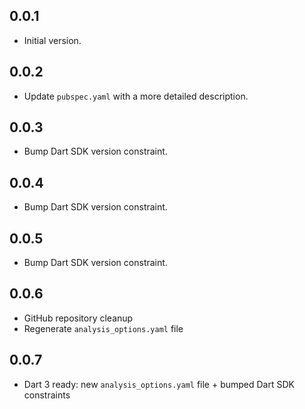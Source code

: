 ## 0.0.1

- Initial version.

## 0.0.2

- Update `pubspec.yaml` with a more detailed description.

## 0.0.3

- Bump Dart SDK version constraint.

## 0.0.4

- Bump Dart SDK version constraint.

## 0.0.5

- Bump Dart SDK version constraint.

## 0.0.6

- GitHub repository cleanup
- Regenerate `analysis_options.yaml` file

## 0.0.7

- Dart 3 ready: new `analysis_options.yaml` file + bumped Dart SDK constraints
